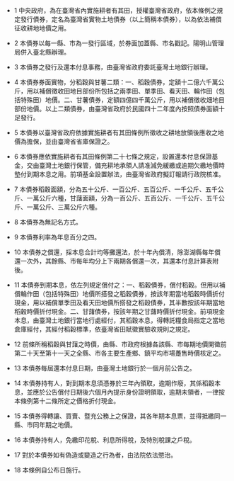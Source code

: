 * 1 中央政府，為在臺灣省內實施耕者有其田，授權臺灣省政府，依本條例之規定發行債券，定名為臺灣省實物土地債券（以上簡稱本債券），以為依法補償征收耕地地價之用。

* 2 本債券以每一縣、市為一發行區域，於券面加蓋縣、市名戳記。陽明山管理局併入臺北縣辦理。

* 3 本債券之發行及還本付息事務，由臺灣省政府委託臺灣土地銀行辦理。

* 4 本債券券面實物，分稻穀與甘薯二類：一、稻穀債券，定額十二億六千萬公斤，用以補償徵收田地目部份所包括之兩季田、單季田、看天田、輪作田（包括特殊田）地價。二、甘薯債券，定額四億四千萬公斤，用以補償徵收&#30033;地目部份地價。以上二類債券，由臺灣省政府於民國四十二年度內按照債券面額十足發行。

* 5 本債券以臺灣省政府依據實施耕者有其田條例所徵收之耕地放領後應收之地價為擔保，並由臺灣省省庫保證之。

* 6 本債券應依實施耕者有其田條例第二十七條之規定，設置還本付息保證基金，交由臺灣土地銀行保管，備充耕地承領人請准減免緩繳或逾期欠繳地價時墊付到期本息之用。前項基金設置辦法，由臺灣省政府擬訂報請行政院核准。

* 7 本債券稻穀面額，分為五十公斤、一百公斤、五百公斤、一千公斤、五千公斤、一萬公斤六種，甘藷面額，分為一百公斤、五百公斤、一千公斤、五千公斤、一萬公斤、三萬公斤六種。

* 8 本債券為無記名方式。

* 9 本債券利率為年息百分之四。

* 10 本債券之償還，採本息合計均等攤還法，於十年內償清，除澎湖縣每年償還一次外，其餘縣、市每年均分上下兩期各償還一次，其還本付息計算表附後。

* 11 本債券到期本息，依左列規定償付之：一、稻穀債券，償付稻穀。但用以補償輪作田（包括特殊田）地價所搭發之稻穀債券，按該年期當地稻穀時價折付現金，用以補償單季田及看天田地價所搭發之稻穀債券，其半數按該年期當地稻穀時價折付現金。二、甘藷債券，按該年期之甘藷時價折付現金。前項現金本息，由臺灣土地銀行當地行處經付，其稻穀本息，得轉託糧食局指定之當地倉庫經付，其經付稻穀標準，依臺灣省田賦徵實驗收規則之規定。

* 12 前條所稱稻穀與甘藷之時價，由縣、市政府根據各該縣、市每期地價開徵前第二十天至第十一天之全縣、市各主要生產鄉、鎮平均市場躉售時價核定之。

* 13 本債券每屆還本付息日期，由臺灣土地銀行於一個月前公告之。

* 14 本債券持有人，對到期本息須憑券於三年內領取，逾期作廢，其係稻穀本息，並應於公告償付日期後六個月內提示身份證明領取，逾期未領者，一律按本條例第十二條所定之價格折付現金。

* 15 本債券得轉讓、買賣、暨充公務上之保證，其各年期本息票，並得抵繳同一縣、市同年期之地價。

* 16 本債券持有人，免繳印花稅、利息所得稅，及特別稅課之戶稅。

* 17 對於本債券如有偽造或變造之行為者，由法院依法懲治。

* 18 本條例自公布日施行。

